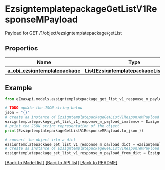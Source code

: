 # EzsigntemplatepackageGetListV1ResponseMPayload

Payload for GET /1/object/ezsigntemplatepackage/getList

## Properties

Name | Type | Description | Notes
------------ | ------------- | ------------- | -------------
**a_obj_ezsigntemplatepackage** | [**List[EzsigntemplatepackageListElement]**](EzsigntemplatepackageListElement.md) |  | 

## Example

```python
from eZmaxApi.models.ezsigntemplatepackage_get_list_v1_response_m_payload import EzsigntemplatepackageGetListV1ResponseMPayload

# TODO update the JSON string below
json = "{}"
# create an instance of EzsigntemplatepackageGetListV1ResponseMPayload from a JSON string
ezsigntemplatepackage_get_list_v1_response_m_payload_instance = EzsigntemplatepackageGetListV1ResponseMPayload.from_json(json)
# print the JSON string representation of the object
print(EzsigntemplatepackageGetListV1ResponseMPayload.to_json())

# convert the object into a dict
ezsigntemplatepackage_get_list_v1_response_m_payload_dict = ezsigntemplatepackage_get_list_v1_response_m_payload_instance.to_dict()
# create an instance of EzsigntemplatepackageGetListV1ResponseMPayload from a dict
ezsigntemplatepackage_get_list_v1_response_m_payload_from_dict = EzsigntemplatepackageGetListV1ResponseMPayload.from_dict(ezsigntemplatepackage_get_list_v1_response_m_payload_dict)
```
[[Back to Model list]](../README.md#documentation-for-models) [[Back to API list]](../README.md#documentation-for-api-endpoints) [[Back to README]](../README.md)



